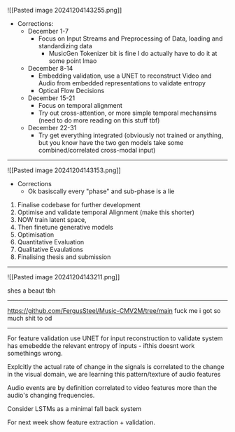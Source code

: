 
![[Pasted image 20241204143255.png]]

- Corrections:
	- December 1-7 
		- Focus on Input Streams and Preprocessing of Data, loading and standardizing data
			- MusicGen Tokenizer bit is fine I do actually have to do it at some point lmao
	- December 8-14
		- Embedding validation, use a UNET to reconstruct Video and Audio from embedded representations to validate entropy
		- Optical Flow Decisions
	- December 15-21
		- Focus on temporal alignment
		- Try out cross-attention, or more simple temporal mechansims (need to do more reading on this stuff tbf)
	- December 22-31
		- Try get everything integrated (obviously not trained or anything, but you know have the two gen models take some combined/correlated cross-modal input)

---


![[Pasted image 20241204143153.png]]
- Corrections
	- Ok basiscally every "phase" and sub-phase is a lie

1. Finalise codebase for further development
2. Optimise and validate temporal Alignment (make this shorter)
3. NOW train latent space,
4. Then finetune generative models
5. Optimisation
6. Quantitative Evaluation
7. Qualitative Evaulations
8. Finalising thesis and submission

---

![[Pasted image 20241204143211.png]]

shes a beaut tbh

---

https://github.com/FergusSteel/Music-CMV2M/tree/main
 fuck me i got so much shit to od

---

For feature validation use UNET for input reconstruction to validate system has emebedde the relevant entropy of inputs - ifthis doesnt work somethings wrong.

Explcitly the actual rate of change in the signals is correlated to the change in the visual domain, we are learning this pattern/texture of audio features

Audio events are by definition correlated to video features more than the audio's changing frequencies. 

Consider LSTMs as a minimal fall back system

For next week show feature extraction + validation.